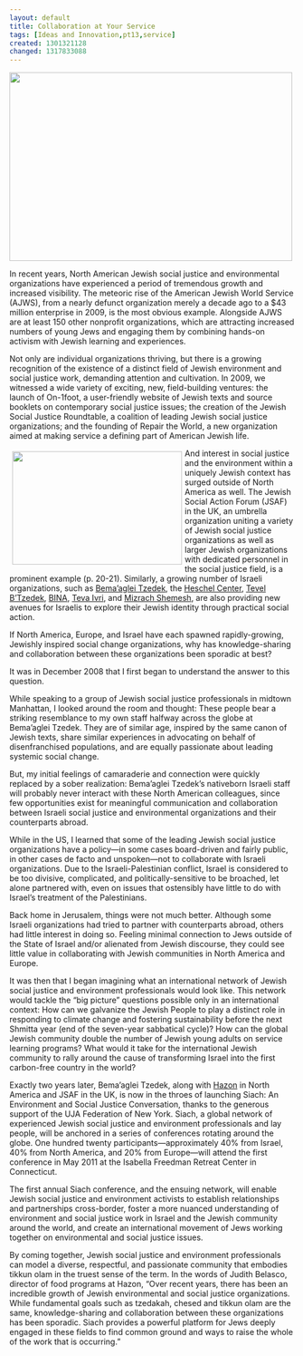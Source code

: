 ```yaml
---
layout: default
title: Collaboration at Your Service
tags: [Ideas and Innovation,pt13,service]
created: 1301321128
changed: 1317833088
---
```

<p>
	<img alt="" src="/files/5433963440_8ffcfced96.jpg" style="width: 500px; height: 333px; " /></p>
<p>
	In recent years, North American Jewish social justice and environmental organizations have experienced a period of tremendous growth and increased visibility. The meteoric rise of the American Jewish World Service (AJWS), from a nearly defunct organization merely a decade ago to a $43 million enterprise in 2009, is the most obvious example. Alongside AJWS are at least 150 other nonprofit organizations, which are attracting increased numbers of young Jews and engaging them by combining hands-on activism with Jewish learning and experiences.</p>
<p>
	Not only are individual organizations thriving, but there is a growing recognition of the existence of a distinct field of Jewish environment and social justice work, demanding attention and cultivation. In 2009, we witnessed a wide variety of exciting, new, field-building ventures: the launch of On-1foot, a user-friendly website of Jewish texts and source booklets on contemporary social justice issues; the creation of the Jewish Social Justice Roundtable, a coalition of leading Jewish social justice organizations; and the founding of Repair the World, a new organization aimed at making service a defining part of American Jewish life.</p>
<p>
	<img alt="" src="/files/5433965532_c7ba15d9f3.jpg" style="margin-left: 5px; margin-right: 5px; margin-top: 5px; margin-bottom: 5px; float: left; width: 300px; height: 200px; " />And interest in social justice and the environment within a uniquely Jewish context has surged outside of North America as well. The Jewish Social Action Forum (JSAF) in the UK, an umbrella organization uniting a variety of Jewish social justice organizations as well as larger Jewish organizations with dedicated personnel in the social justice field, is a prominent example (p. 20-21). Similarly, a growing number of Israeli organizations, such as <a href="http://www.mtzedek.org.il">Bema&rsquo;aglei Tzedek</a>, the <a href="http://www.heschel.org.il">Heschel Center</a>, <a href="http://www.tevelbtzedek.org">Tevel B&rsquo;Tzedek</a>, <a href="http://www.bina.org.il">BINA</a>, <a href="http://www.tevaivri.org.il">Teva Ivri</a>, and <a href="http://www.mizrach.org.il">Mizrach Shemesh</a>, are also providing new avenues for Israelis to explore their Jewish identity through practical social action.</p>
<p>
	If North America, Europe, and Israel have each spawned rapidly-growing, Jewishly inspired social change organizations, why has knowledge-sharing and collaboration between these organizations been sporadic at best?</p>
<p>
	It was in December 2008 that I first began to understand the answer to this question.</p>
<p>
	While speaking to a group of Jewish social justice professionals in midtown Manhattan, I looked around the room and thought: These people bear a striking resemblance to my own staff halfway across the globe at Bema&rsquo;aglei Tzedek. They are of similar age, inspired by the same canon of Jewish texts, share similar experiences in advocating on behalf of disenfranchised populations, and are equally passionate about leading systemic social change.</p>
<p>
	But, my initial feelings of camaraderie and connection were quickly replaced by a sober realization: Bema&rsquo;aglei Tzedek&rsquo;s nativeborn Israeli staff will probably never interact with these North American colleagues, since few opportunities exist for meaningful communication and collaboration between Israeli social justice and environmental organizations and their counterparts abroad.</p>
<p>
	While in the US, I learned that some of the leading Jewish social justice organizations have a policy&mdash;in some cases board-driven and fairly public, in other cases de facto and unspoken&mdash;not to collaborate with Israeli organizations. Due to the Israeli-Palestinian conflict, Israel is considered to be too divisive, complicated, and politically-sensitive to be broached, let alone partnered with, even on issues that ostensibly have little to do with Israel&rsquo;s treatment of the Palestinians.</p>
<p>
	Back home in Jerusalem, things were not much better. Although some Israeli organizations had tried to partner with counterparts abroad, others had little interest in doing so. Feeling minimal connection to Jews outside of the State of Israel and/or alienated from Jewish discourse, they could see little value in collaborating with Jewish communities in North America and Europe.</p>
<p>
	It was then that I began imagining what an international network of Jewish social justice and environment professionals would look like. This network would tackle the &ldquo;big picture&rdquo; questions possible only in an international context: How can we galvanize the Jewish People to play a distinct role in responding to climate change and fostering sustainability before the next Shmitta year (end of the seven-year sabbatical cycle)? How can the global Jewish community double the number of Jewish young adults on service learning programs? What would it take for the international Jewish community to rally around the cause of transforming Israel into the first carbon-free country in the world?</p>
<p>
	Exactly two years later, Bema&rsquo;aglei Tzedek, along with <a href="http://www.hazon.org">Hazon</a> in North America and JSAF in the UK, is now in the throes of launching Siach: An Environment and Social Justice Conversation, thanks to the generous support of the UJA Federation of New York. Siach, a global network of experienced Jewish social justice and environment professionals and lay people, will be anchored in a series of conferences rotating around the globe. One hundred twenty participants&mdash;approximately 40% from Israel, 40% from North America, and 20% from Europe&mdash;will attend the first conference in May 2011 at the Isabella Freedman Retreat Center in Connecticut.</p>
<p>
	The first annual Siach conference, and the ensuing network, will enable Jewish social justice and environment activists to establish relationships and partnerships cross-border, foster a more nuanced understanding of environment and social justice work in Israel and the Jewish community around the world, and create an international movement of Jews working together on environmental and social justice issues.</p>
<p>
	By coming together, Jewish social justice and environment professionals can model a diverse, respectful, and passionate community that embodies tikkun olam in the truest sense of the term. In the words of Judith Belasco, director of food programs at Hazon, &ldquo;Over recent years, there has been an incredible growth of Jewish environmental and social justice organizations. While fundamental goals such as tzedakah, chesed and tikkun olam are the same, knowledge-sharing and collaboration between these organizations has been sporadic. Siach provides a powerful platform for Jews deeply engaged in these fields to find common ground and ways to raise the whole of the work that is occurring.&rdquo;</p>
<p>
	&nbsp;</p>
